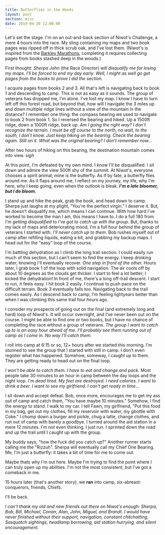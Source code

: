 ```yaml
---
title: Butterflies in the Woods
layout: post
section: misc
date: 2019-04-30 12:00:00
---
```


Let's set the stage. I'm on an out-and-back section of Niwot's Challenge, a mere 4 hours into the race. My sling containing my maps and two book pages was ripped off in thick scrub oak, and I've lost them. (Niwot's is inspired from the [Barkley Marathons](http://barkleymovie.com/), completing it requires collecting pages from books stashed deep in the woods.)

First thought: _Sherpa John_ (the Race Director) _will disqualify me for losing my maps. I'll be forced to end my day early. Well, I might as well go get pages from the books to prove I did the section._

I acquire pages from books 2 and 3. All that's left is navigating back to book 1 and descending to camp. This is not as easy as it sounds. The group of veterans has dropped me, I'm alone. I've lost my map. I know I have to turn left off this forest road, but beyond that, how will I navigate the 3 miles up and down multiple ridge lines without a view of the mountain in the distance? I remember one thing: the compass bearing we used to navigate to book 2 from book 1. So I reversed the bearing and hiked. Up a 1500ft ridge, down a 1000ft ridge, back up. _Am I going the right way? I don't recognize the terrain. I must be off course to the north, no wait, to the south, I don't know. Just keep hiking on the bearing. Check the bearing again. Still on it. What was the original bearing? I don't remember now..._

After two hours of hiking on this bearing, the destination mountain comes into view. _sigh_

At this point, I'm defeated by my own mind. I _know_ I'll be disqualified. I sit down and admire the view 500ft shy of the summit. At Niwot's, everyone chooses a spirit animal; mine is the butterfly. As if by fate, a butterfly flies around me. As it flaps around me, I reflect on my journey, my life, why I'm here, why I keep going, even when the outlook is bleak. _**I'm a late bloomer, but I do bloom.**_

I stand up and hike the peak, grab the book, and head down to camp. Sherpa just laughs at my plight, "You're the perfect virgin." I deserve it. But, he doesn't disqualify me, which means I can continue. With how hard I've worked to become the man I am, this means I have to. I do a full 180 from _I'm getting disqualified_ to _I've got to catch up with the group_. But, thanks to my lack of maps and deteriorating mood, I'm a full hour behind the group of veterans I started with. _I'll never catch up to them._ Bob rushes myself out of camp after refilling liquids, eating a bit, and grabbing my backup maps. I head out for the "easy" loop of the course.

I'm battling dehydration as I climb the long trail section. I could easily run much of this section, but I can't seem to find the energy. I keep drinking water, knowing I'll eventually recover. _One step in front of the other._ Hours later, I grab book 1 of the loop with solid navigation. The air cools off by about 10 degrees as the clouds get thicker. I start to feel a lot better; I kicked the dehydration! In front of me, there's a long off-trail descent. I start to run, it feels easy. I hit book 2 easily. I continue to push pace on the difficult terrain. Book 3 eventually falls too. Navigating back to the trail comes easily. As I descend back to camp, I'm feeling lightyears better than when I was climbing this same trail four hours ago.

I consider my prospects of going out on the final (and extremely long and hard) loop of Niwot's. It will occur overnight, and I've never been out on the course. I might be able to find one or two books, but I have no chance of completing the race without a group of veterans. _The group I want to catch up to is an easy hour ahead of me. I'll probably see them running out of camp as I come in. No way I'll catch them._

I roll into camp at 6:15 or so, 12+ hours after we started this morning. I'm stunned to see the group that I started with still in camp. I don't even register what has happened. Somehow, someway, I caught up to them. They are getting ready to head out on the final loop.

_I won't be able to catch them. I have to eat and change and pack._ Most people take 30 minutes to an hour in camp between the day loops and the night loop. _I'm dead tired. My feet are destroyed. I need calories. I want to drink a beer. I want to see my girlfriend. I can't get ready in time..._

I sit down and accept defeat. Bob, once more, encourages me to get my ass out of camp and catch them, "You have maybe 10 minutes." Somehow, I find the energy to stand. I walk to my car. I tell Fawn, my girlfriend, "Put this food in my bag, get out my clothes, fill my reservoir with water, my gbottle with Coke." I chomp down a burger and pickle, chug a latte, change clothes, and run out of camp with barely a goodbye. I turned around the aid station in a mere 12 minutes. I'm not even thinking. I just run. I sprinted down the road and up the trail until I caught up with the group.

My buddy says, "how the fuck did you catch up?" Another runner starts calling me the "Rizzuh". Sherpa will eventually call my Chief One Bearing. Me, I'm just a butterfly: it takes a bit of time for me to come out.

Maybe thats why I'm out here. Maybe I'm trying to find the point where I can truly open up my abilities. I'm not the most consistent, but I've got a comeback in me.

15 hours later (that's another story), we **ran** into camp, six-abreast: conquerors, friends, Chiefs.

I'll be back.

_I can't thank my old and new friends out there on Niwot's enough: Sherpa, Bob, Bill, Michael, Conan, Alan, John, Miguel, and Brandt. I would have never finished without their support, navigation, constant chitchatting, Sasquatch sightings, headlamp borrowing, aid station hurrying, and silent encouragement._
